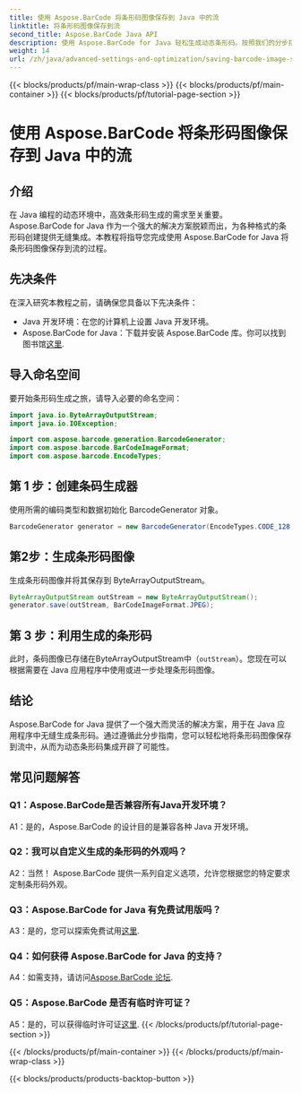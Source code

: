 ```yaml
---
title: 使用 Aspose.BarCode 将条形码图像保存到 Java 中的流
linktitle: 将条形码图像保存到流
second_title: Aspose.BarCode Java API
description: 使用 Aspose.BarCode for Java 轻松生成动态条形码。按照我们的分步指南将条形码图像保存到流中。
weight: 14
url: /zh/java/advanced-settings-and-optimization/saving-barcode-image-streams/
---
```


{{< blocks/products/pf/main-wrap-class >}}
{{< blocks/products/pf/main-container >}}
{{< blocks/products/pf/tutorial-page-section >}}

# 使用 Aspose.BarCode 将条形码图像保存到 Java 中的流

## 介绍

在 Java 编程的动态环境中，高效条形码生成的需求至关重要。 Aspose.BarCode for Java 作为一个强大的解决方案脱颖而出，为各种格式的条形码创建提供无缝集成。本教程将指导您完成使用 Aspose.BarCode for Java 将条形码图像保存到流的过程。

## 先决条件

在深入研究本教程之前，请确保您具备以下先决条件：

- Java 开发环境：在您的计算机上设置 Java 开发环境。
- Aspose.BarCode for Java：下载并安装 Aspose.BarCode 库。你可以找到图书馆[这里](https://releases.aspose.com/barcode/java/).

## 导入命名空间

要开始条形码生成之旅，请导入必要的命名空间：

```java
import java.io.ByteArrayOutputStream;
import java.io.IOException;

import com.aspose.barcode.generation.BarcodeGenerator;
import com.aspose.barcode.BarCodeImageFormat;
import com.aspose.barcode.EncodeTypes;
```

## 第 1 步：创建条码生成器

使用所需的编码类型和数据初始化 BarcodeGenerator 对象。

```java
BarcodeGenerator generator = new BarcodeGenerator(EncodeTypes.CODE_128, "123456");
```

## 第2步：生成条形码图像

生成条形码图像并将其保存到 ByteArrayOutputStream。

```java
ByteArrayOutputStream outStream = new ByteArrayOutputStream();
generator.save(outStream, BarCodeImageFormat.JPEG);
```

## 第 3 步：利用生成的条形码

此时，条码图像已存储在ByteArrayOutputStream中（`outStream`）。您现在可以根据需要在 Java 应用程序中使用或进一步处理条形码图像。

## 结论

Aspose.BarCode for Java 提供了一个强大而灵活的解决方案，用于在 Java 应用程序中无缝生成条形码。通过遵循此分步指南，您可以轻松地将条形码图像保存到流中，从而为动态条形码集成开辟了可能性。

## 常见问题解答

### Q1：Aspose.BarCode是否兼容所有Java开发环境？

A1：是的，Aspose.BarCode 的设计目的是兼容各种 Java 开发环境。

### Q2：我可以自定义生成的条形码的外观吗？

A2：当然！ Aspose.BarCode 提供一系列自定义选项，允许您根据您的特定要求定制条形码外观。

### Q3：Aspose.BarCode for Java 有免费试用版吗？

 A3：是的，您可以探索免费试用[这里](https://releases.aspose.com/).

### Q4：如何获得 Aspose.BarCode for Java 的支持？

A4：如需支持，请访问[Aspose.BarCode 论坛](https://forum.aspose.com/c/barcode/13).

### Q5：Aspose.BarCode 是否有临时许可证？

 A5：是的，可以获得临时许可证[这里](https://purchase.aspose.com/temporary-license/).
{{< /blocks/products/pf/tutorial-page-section >}}

{{< /blocks/products/pf/main-container >}}
{{< /blocks/products/pf/main-wrap-class >}}

{{< blocks/products/products-backtop-button >}}
